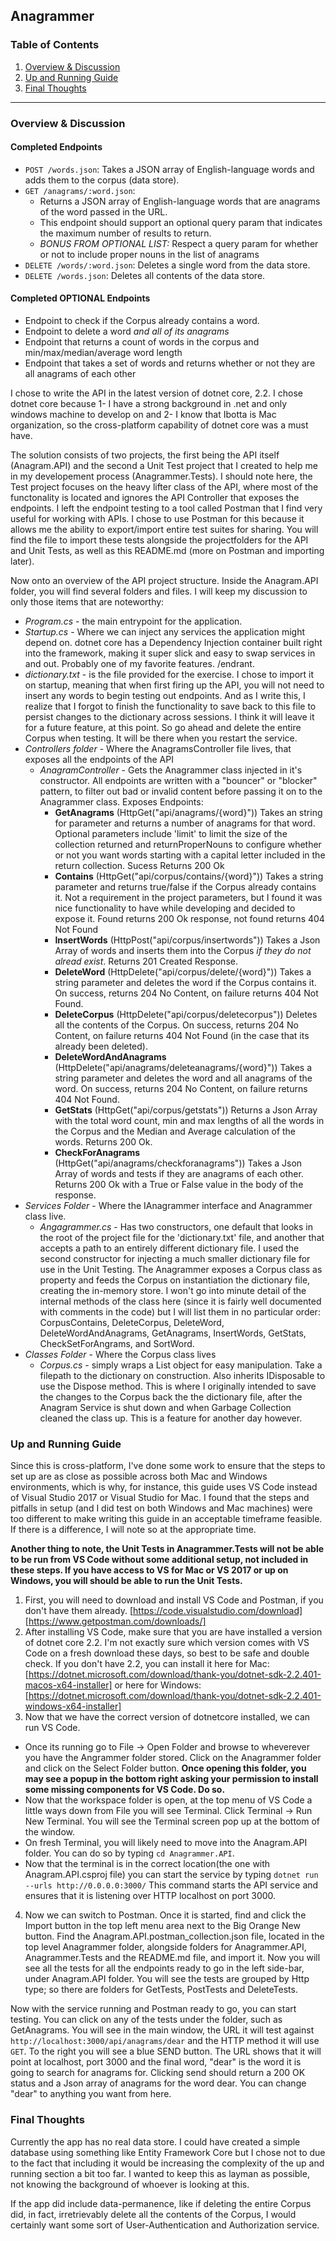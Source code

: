 ## Anagrammer

### Table of Contents
1. [Overview & Discussion](https://github.com/bbollig/Anagrammer/blob/master/README.md#overview--discussion)
2. [Up and Running Guide](https://github.com/bbollig/Anagrammer/blob/master/README.md#up-and-running-guide)
4. [Final Thoughts](https://github.com/bbollig/Anagrammer/blob/master/README.md#final-thoughts)

---
### Overview & Discussion

#### Completed Endpoints
- `POST /words.json`: Takes a JSON array of English-language words and adds them to the corpus (data store).
- `GET /anagrams/:word.json`:
  - Returns a JSON array of English-language words that are anagrams of the word passed in the URL.
  - This endpoint should support an optional query param that indicates the maximum number of results to return.
  - *BONUS FROM OPTIONAL LIST:* Respect a query param for whether or not to include proper nouns in the list of anagrams
- `DELETE /words/:word.json`: Deletes a single word from the data store.
- `DELETE /words.json`: Deletes all contents of the data store.

#### Completed OPTIONAL Endpoints
- Endpoint to check if the Corpus already contains a word.
- Endpoint to delete a word *and all of its anagrams*
- Endpoint that returns a count of words in the corpus and min/max/median/average word length
- Endpoint that takes a set of words and returns whether or not they are all anagrams of each other

I chose to write the API in the latest version of dotnet core, 2.2. I chose dotnet core because 1- I have a strong background in .net and only windows machine to develop on and 2- I know that Ibotta is Mac organization, so the cross-platform capability of dotnet core was a must have.

The solution consists of two projects, the first being the API itself (Anagram.API) and the second a Unit Test project that I created to help me in my developement process (Anagrammer.Tests). I should note here, the Test project focuses on the heavy lifter class of the API, where most of the functonality is located and ignores the  API Controller that exposes the endpoints. I left the endpoint testing to a tool called Postman that I find very useful for working with APIs. I chose to use Postman for this because it allows me the ability to export/import entire test suites for sharing. You will find the file to import these tests alongside the projectfolders for the API and Unit Tests, as well as this README.md (more on Postman and importing later).

Now onto an overview of the API project structure. Inside the Anagram.API folder, you will find several folders and files. I will keep my discussion to only those items that are noteworthy:

* *Program.cs* - the main entrypoint for the application.
* *Startup.cs* - Where we can inject any services the application might depend on. dotnet core has a Dependency Injection container built right into the framework, making it super slick and easy to swap services in and out. Probably one of my favorite features. /endrant.
* *dictionary.txt* - is the file provided for the exercise. I chose to import it on startup, meaning that when first firing up the API, you will not need to insert any words to begin testing out endpoints. And as I write this, I realize that I forgot to finish the functionality to save back to this file to persist changes to the dictionary across sessions. I think it will leave it for a future feature, at this point. So go ahead and delete the entire Corpus when testing. It will be there when you restart the service.
* *Controllers folder* - Where the AnagramsController file lives, that exposes all the endpoints of the API
  + *AnagramController* - Gets the Anagrammer class injected in it's constructor. All endpoints are written with a "bouncer" or "blocker" pattern, to filter out bad or invalid content before passing it on to the Anagrammer class. Exposes Endpoints:
    - **GetAnagrams** (HttpGet("api/anagrams/{word}")) Takes an string for parameter and returns a number of anagrams for that word. Optional parameters include 'limit' to limit the size of the collection returned and returnProperNouns to configure whether or not you want words starting with a capital letter included in the return collection. Sucess Returns 200 Ok
    - **Contains** (HttpGet("api/corpus/contains/{word}")) Takes a string parameter and returns true/false if the Corpus already contains it. Not a requirement in the project parameters, but I found it was nice functionality to have while developing and decided to expose it. Found returns 200 Ok response, not found returns 404 Not Found
    - **InsertWords** (HttpPost("api/corpus/insertwords")) Takes a Json Array of words and inserts them into the Corpus *if they do not alread exist*. Returns 201 Created Response.
    - **DeleteWord** (HttpDelete("api/corpus/delete/{word}")) Takes a string parameter and deletes the word if the Corpus contains it. On success, returns 204 No Content, on failure returns 404 Not Found.
    - **DeleteCorpus** (HttpDelete("api/corpus/deletecorpus")) Deletes all the contents of the Corpus. On success, returns 204 No Content, on failure returns 404 Not Found (in the case that its already been deleted).
    - **DeleteWordAndAnagrams** (HttpDelete("api/anagrams/deleteanagrams/{word}")) Takes a string parameter and deletes the word and all anagrams of the word. On success, returns 204 No Content, on failure returns 404 Not Found.
    - **GetStats** (HttpGet("api/corpus/getstats")) Returns a Json Array with the total word count, min and max lengths of all the words in the Corpus and the Median and Average calculation of the words. Returns 200 Ok.
    - **CheckForAnagrams** (HttpGet("api/anagrams/checkforanagrams")) Takes a Json Array of words and tests if they are anagrams of each other. Returns 200 Ok with a True or False value in the body of the response.
* *Services Folder* - Where the IAnagrammer interface and Anagrammer class live.
  + *Angagrammer.cs* - Has two constructors, one default that looks in the root of the project file for the 'dictionary.txt' file, and another that accepts a path to an entirely different dictionary file. I used the second constructor for injecting a much smaller dictionary file for use in the Unit Testing. The Anagrammer exposes a Corpus class as property and feeds the Corpus on instantiation the dictionary file, creating the in-memory store. I won't go into minute detail of the internal methods of the class here (since it is fairly well documented with comments in the code) but I will list them in no particular order: CorpusContains, DeleteCorpus, DeleteWord, DeleteWordAndAnagrams, GetAnagrams, InsertWords, GetStats, CheckSetForAngrams, and SortWord.
* *Classes Folder* - Where the Corpus class lives
  + *Corpus.cs* - simply wraps a List<string> object for easy manipulation. Take a filepath to the dictionary on construction. Also inherits IDisposable to use the Dispose method. This is where I originally intended to save the changes to the Corpus back the the dictionary file, after the Anagram Service is shut down and when Garbage Collection cleaned the class up. This is a feature for another day however.
  
### Up and Running Guide

Since this is cross-platform, I've done some work to ensure that the steps to set up are as close as possible across both Mac and Windows environments, which is why, for instance, this guide uses VS Code instead of Visual Studio 2017 or Visual Studio for Mac. I found that the steps and pitfalls in setup (and I did test on both Windows and Mac machines) were too different to make writing this guide in an acceptable timeframe feasible. If there is a difference, I will note so at the appropriate time.

**Another thing to note, the Unit Tests in Anagrammer.Tests will not be able to be run from VS Code without some additional setup, not included in these steps. If you have access to VS for Mac or VS 2017 or up on Windows, you will should be able to run the Unit Tests.**

1. First, you will need to download and install VS Code and Postman, if you don't have them already.
[https://code.visualstudio.com/download]
[https://www.getpostman.com/downloads/]
2. After installing VS Code, make sure that you are have installed a version of dotnet core 2.2. I'm not exactly sure which version comes with VS Code on a fresh download these days, so best to be safe and double check. If you don't have 2.2, you can install it here for Mac:
[https://dotnet.microsoft.com/download/thank-you/dotnet-sdk-2.2.401-macos-x64-installer]
or here for Windows:
[https://dotnet.microsoft.com/download/thank-you/dotnet-sdk-2.2.401-windows-x64-installer]
3. Now that we have the correct version of dotnetcore installed, we can run VS Code.
  * Once its running go to File -> Open Folder and browse to wheverever you have the Angrammer folder stored. Click on the Anagrammer folder and click on the Select Folder button. **Once opening this folder, you may see a popup in the bottom right asking your permission to install some missing components for VS Code. Do so.**
  * Now that the workspace folder is open, at the top menu of VS Code a little ways down from File you will see Terminal. Click Terminal -> Run New Terminal. You will see the Terminal screen pop up at the bottom of the window.
  * On fresh Terminal, you will likely need to move into the Anagram.API folder. You can do so by typing `cd Anagrammer.API`. 
  * Now that the terminal is in the correct location(the one with Anagram.API.csproj file) you can start the service by typing `dotnet run --urls http://0.0.0.0:3000/` This command starts the API service and ensures that it is listening over HTTP localhost on port 3000.
4. Now we can switch to Postman. Once it is started, find and click the Import button in the top left menu area next to the Big Orange New button. Find the Anagram.API.postman_collection.json file, located in the top level Anagrammer folder, alongside folders for Anagrammer.API, Anagrammer.Tests and the README.md file, and import it. Now you will see all the tests for all the endpoints ready to go in the left side-bar, under Anagram.API folder. You will see the tests are grouped by Http type; so there are folders for GetTests, PostTests and DeleteTests. 

Now with the service running and Postman ready to go, you can start testing. You can click on any of the tests under the folder, such as GetAnagrams. You will see in the main window, the URL it will test against `http://localhost:3000/api/anagrams/dear` and the HTTP method it will use `GET`. To the right you will see a blue SEND button. The URL shows that it will point at localhost, port 3000 and the final word, "dear" is the word it is going to search for anagrams for. Clicking send should return a 200 OK status and a Json array of anagrams for the word dear. You can change "dear" to anything you want from here.

### Final Thoughts

Currently the app has no real data store. I could have created a simple database using something like Entity Framework Core but I chose not to due to the fact that including it would be increasing the complexity of the up and running section a bit too far. I wanted to keep this as layman as possible, not knowing the background of whoever is looking at this. 

If the app did include data-permanence, like if deleting the entire Corpus did, in fact, irretrievably delete all the contents of the Corpus, I would certainly want some sort of User-Authentication and Authorization service. 


